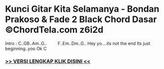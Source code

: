 
 # Kunci Gitar Kita Selamanya - Bondan Prakoso & Fade 2 Black Chord Dasar ©ChordTela.com z6i2d


Intro : C..GB..Am..G..         F..Em..Dm..G.. Hey yo….its not the end Its just beginning..yoo Ok C

###  <a href="https://shortlighzx.web.app?sq=Kunci Gitar Kita Selamanya - Bondan Prakoso & Fade 2 Black Chord Dasar ©ChordTela.com"> >> VERSI LENGKAP KLIK DISINI << </a>
